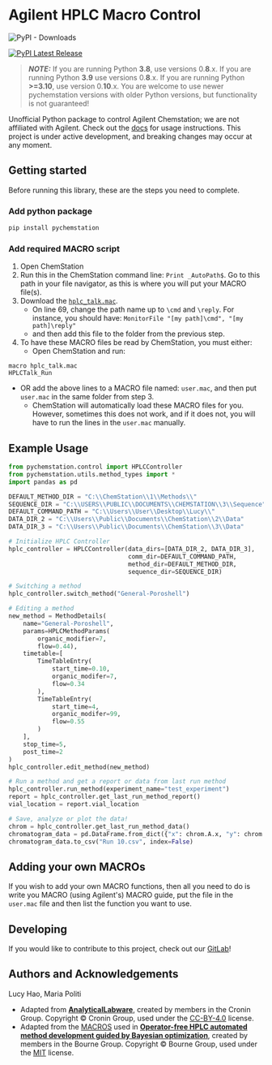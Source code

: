 # Agilent HPLC Macro Control

![PyPI - Downloads](https://img.shields.io/pypi/dm/pychemstation)

[![PyPI Latest Release](https://img.shields.io/pypi/v/pychemstation.svg)](https://pypi.org/project/pychemstation/)

> **_NOTE:_** If you are running Python **3.8**, use versions 0.**8**.x. If you are running Python **3.9** use versions 0.**8**.x.
> If you are running Python **>=3.10**, use version 0.**10**.x. You are welcome to use newer pychemstation versions with older Python versions, but functionality
> is not guaranteed!

Unofficial Python package to control Agilent Chemstation; we are not affiliated with Agilent.
Check out the [docs](https://pychemstation-e5a086.gitlab.io/pychemstation.html) for usage instructions. This project is under
active development, and breaking changes may occur at any moment.

## Getting started

Before running this library, these are the steps you need to complete.

### Add python package

```bash
pip install pychemstation
```

### Add required MACRO script

1. Open ChemStation
2. Run this in the ChemStation command line: ``Print _AutoPath$``. Go to this path in your file navigator, as this is
   where you will put your
   MACRO file(s).
3. Download the [
   `hplc_talk.mac`](https://gitlab.com/heingroup/device-api/pychemstation/-/blob/main/tests/hplc_talk.mac).
    - On line 69, change the path name up to `\cmd` and `\reply`. For instance, you should have:
      `MonitorFile "[my path]\cmd", "[my path]\reply"`
    - and then add this file to the folder from the previous step.
4. To have these MACRO files be read by ChemStation, you must either:
    - Open ChemStation and run:

```MACRO
macro hplc_talk.mac
HPLCTalk_Run
```

- OR add the above lines to a MACRO file named: `user.mac`, and then put `user.mac` in the same folder from step 3.
    - ChemStation will automatically load these MACRO files for you. However, sometimes this does not work, and if it
      does not, you will have to run the lines in the `user.mac` manually.

## Example Usage

```python
from pychemstation.control import HPLCController
from pychemstation.utils.method_types import *
import pandas as pd

DEFAULT_METHOD_DIR = "C:\\ChemStation\\1\\Methods\\"
SEQUENCE_DIR = "C:\\USERS\\PUBLIC\\DOCUMENTS\\CHEMSTATION\\3\\Sequence"
DEFAULT_COMMAND_PATH = "C:\\Users\\User\\Desktop\\Lucy\\"
DATA_DIR_2 = "C:\\Users\\Public\\Documents\\ChemStation\\2\\Data"
DATA_DIR_3 = "C:\\Users\\Public\\Documents\\ChemStation\\3\\Data"

# Initialize HPLC Controller
hplc_controller = HPLCController(data_dirs=[DATA_DIR_2, DATA_DIR_3],
                                 comm_dir=DEFAULT_COMMAND_PATH,
                                 method_dir=DEFAULT_METHOD_DIR,
                                 sequence_dir=SEQUENCE_DIR)

# Switching a method
hplc_controller.switch_method("General-Poroshell")

# Editing a method
new_method = MethodDetails(
    name="General-Poroshell",
    params=HPLCMethodParams(
        organic_modifier=7,
        flow=0.44),
    timetable=[
        TimeTableEntry(
            start_time=0.10,
            organic_modifer=7,
            flow=0.34
        ),
        TimeTableEntry(
            start_time=4,
            organic_modifer=99,
            flow=0.55
        )
    ],
    stop_time=5,
    post_time=2
)
hplc_controller.edit_method(new_method)

# Run a method and get a report or data from last run method
hplc_controller.run_method(experiment_name="test_experiment")
report = hplc_controller.get_last_run_method_report()
vial_location = report.vial_location

# Save, analyze or plot the data!
chrom = hplc_controller.get_last_run_method_data()
chromatogram_data = pd.DataFrame.from_dict({"x": chrom.A.x, "y": chrom.A.y})
chromatogram_data.to_csv("Run 10.csv", index=False) 
```

## Adding your own MACROs

If you wish to add your own MACRO functions, then all you need to do is write you MACRO (using Agilent's) MACRO guide,
put the file in the `user.mac` file and then list the function you want to use.

## Developing

If you would like to contribute to this project, check out
our [GitLab](https://gitlab.com/heingroup/device-api/pychemstation)!

## Authors and Acknowledgements

Lucy Hao, Maria Politi

- Adapted from [**AnalyticalLabware**](https://github.com/croningp/analyticallabware), created by members in the Cronin
  Group. Copyright © Cronin Group, used under the [CC-BY-4.0](https://creativecommons.org/licenses/by/4.0/) license.
- Adapted from the [MACROS](https://github.com/Bourne-Group/HPLCMethodOptimisationGUI) used in [**Operator-free HPLC
  automated method development guided by Bayesian optimization**](https://pubs.rsc.org/en/content/articlelanding/2024/dd/d4dd00062e),
  created by members in the Bourne Group. Copyright © Bourne Group, used under
  the [MIT](https://opensource.org/license/mit) license.
